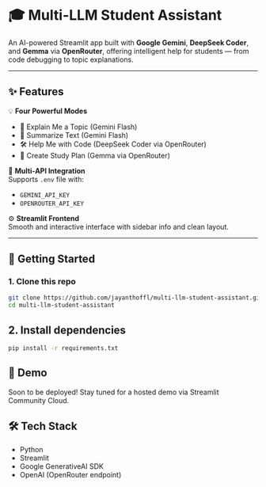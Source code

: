 # 🎓 Multi-LLM Student Assistant

An AI-powered Streamlit app built with **Google Gemini**, **DeepSeek Coder**, and **Gemma** via **OpenRouter**, offering intelligent help for students — from code debugging to topic explanations.

---

## ✨ Features

💡 **Four Powerful Modes**
- 🧠 Explain Me a Topic (Gemini Flash)  
- 💬 Summarize Text (Gemini Flash)  
- 🛠️ Help Me with Code (DeepSeek Coder via OpenRouter)  
- 📅 Create Study Plan (Gemma via OpenRouter)

🔐 **Multi-API Integration**  
Supports `.env` file with:
- `GEMINI_API_KEY`
- `OPENROUTER_API_KEY`

⚙️ **Streamlit Frontend**  
Smooth and interactive interface with sidebar info and clean layout.

---

## 🚀 Getting Started

### 1. Clone this repo

```bash
git clone https://github.com/jayanthoffl/multi-llm-student-assistant.git
cd multi-llm-student-assistant
```

## 2. Install dependencies

```bash
pip install -r requirements.txt
```

## 📌 Demo
Soon to be deployed! Stay tuned for a hosted demo via Streamlit Community Cloud.

## 🛠 Tech Stack
- Python
- Streamlit
- Google GenerativeAI SDK
- OpenAI (OpenRouter endpoint)
